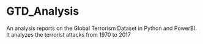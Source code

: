 # GTD_Analysis
An analysis reports on the Global Terrorism Dataset in Python and PowerBI. It analyzes the terrorist attacks from  1970  to 2017

